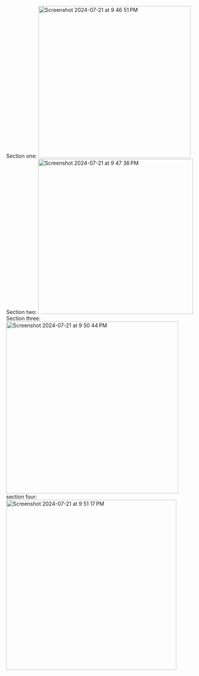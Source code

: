 

Section one: <img width="409" alt="Screenshot 2024-07-21 at 9 46 51 PM" src="https://github.com/user-attachments/assets/da440c9b-10a2-4347-b749-f3d9a369feb5">
Section two: <img width="417" alt="Screenshot 2024-07-21 at 9 47 36 PM" src="https://github.com/user-attachments/assets/2d33dd1a-1a50-4d19-bfac-4d5b8220102b">
Section three: <img width="463" alt="Screenshot 2024-07-21 at 9 50 44 PM" src="https://github.com/user-attachments/assets/f0323fd7-3647-4b47-a893-29fcad4b76f3">
section four: <img width="458" alt="Screenshot 2024-07-21 at 9 51 17 PM" src="https://github.com/user-attachments/assets/32282ae4-091b-4e7b-b95f-026b7247e23c">
